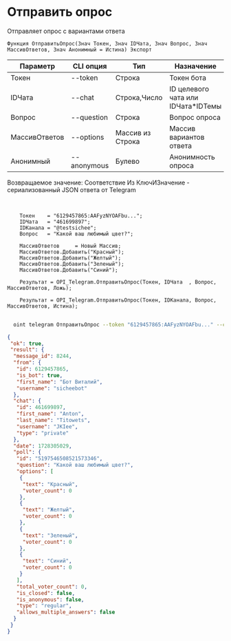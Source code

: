 ﻿---
sidebar_position: 10
---

# Отправить опрос
 Отправляет опрос с вариантами ответа



`Функция ОтправитьОпрос(Знач Токен, Знач IDЧата, Знач Вопрос, Знач МассивОтветов, Знач Анонимный = Истина) Экспорт`

  | Параметр | CLI опция | Тип | Назначение |
  |-|-|-|-|
  | Токен | --token | Строка | Токен бота |
  | IDЧата | --chat | Строка,Число | ID целевого чата или IDЧата*IDТемы |
  | Вопрос | --question | Строка | Вопрос опроса |
  | МассивОтветов | --options | Массив из Строка | Массив вариантов ответа |
  | Анонимный | --anonymous | Булево | Анонимность опроса |

  
  Возвращаемое значение:   Соответствие Из КлючИЗначение - сериализованный JSON ответа от Telegram

<br/>




```bsl title="Пример кода"
    Токен    = "6129457865:AAFyzNYOAFbu...";
    IDЧата   = "461699897";
    IDКанала = "@testsichee";
    Вопрос   = "Какой ваш любимый цвет?";

    МассивОтветов     = Новый Массив;
    МассивОтветов.Добавить("Красный");
    МассивОтветов.Добавить("Желтый");
    МассивОтветов.Добавить("Зеленый");
    МассивОтветов.Добавить("Синий");

    Результат = OPI_Telegram.ОтправитьОпрос(Токен, IDЧата  , Вопрос, МассивОтветов, Ложь);

    Результат = OPI_Telegram.ОтправитьОпрос(Токен, IDКанала, Вопрос, МассивОтветов, Истина);
```



```sh title="Пример команды CLI"
    
  oint telegram ОтправитьОпрос --token "6129457865:AAFyzNYOAFbu..." --chat "461699897" --question %question% --options %options% --anonymous %anonymous%

```

```json title="Результат"
{
 "ok": true,
 "result": {
  "message_id": 8244,
  "from": {
   "id": 6129457865,
   "is_bot": true,
   "first_name": "Бот Виталий",
   "username": "sicheebot"
  },
  "chat": {
   "id": 461699897,
   "first_name": "Anton",
   "last_name": "Titowets",
   "username": "JKIee",
   "type": "private"
  },
  "date": 1728305029,
  "poll": {
   "id": "5197546508521573346",
   "question": "Какой ваш любимый цвет?",
   "options": [
    {
     "text": "Красный",
     "voter_count": 0
    },
    {
     "text": "Желтый",
     "voter_count": 0
    },
    {
     "text": "Зеленый",
     "voter_count": 0
    },
    {
     "text": "Синий",
     "voter_count": 0
    }
   ],
   "total_voter_count": 0,
   "is_closed": false,
   "is_anonymous": false,
   "type": "regular",
   "allows_multiple_answers": false
  }
 }
}
```
